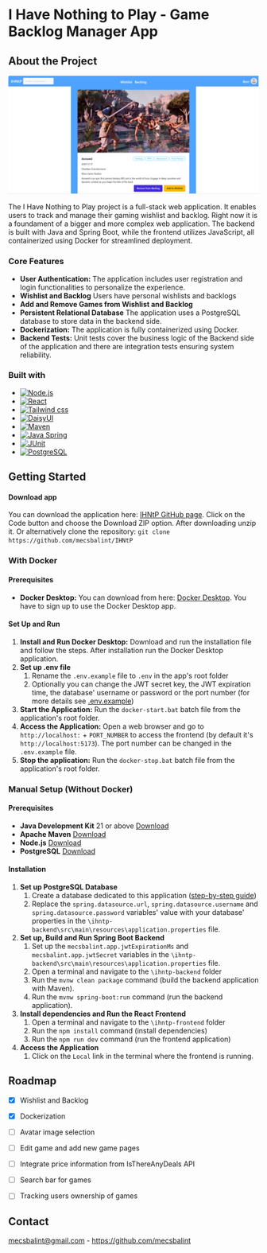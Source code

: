 # I Have Nothing to Play - Game Backlog Manager App

## About the Project

![IHNtP screenshot][screenshot]

The I Have Nothing to Play project is a full-stack web application. It enables users to track and manage their gaming wishlist and backlog. Right now it is a foundament of a bigger and more complex web application. The backend is built with Java and Spring Boot, while the frontend utilizes JavaScript, all containerized using Docker for streamlined deployment. 


### Core Features

* **User Authentication:** The application includes user registration and login functionalities to personalize the experience.
* **Wishlist and Backlog** Users have personal wishlists and backlogs
* **Add and Remove Games from Wishlist and Backlog**
* **Persistent Relational Database** The application uses a PostgreSQL database to store data in the backend side.
* **Dockerization:** The application is fully containerized using Docker.
* **Backend Tests:** Unit tests cover the business logic of the Backend side of the application and there are integration tests ensuring system reliability.


### Built with

* [![Node.js][Node-ico]][Node-url]
* [![React][React-ico]][React-url]
* [![Tailwind css][Tailwind-ico]][Tailwind-url]
* [![DaisyUI][DaisyUI-ico]][DaisyUI-url]
* [![Maven][Maven-ico]][Maven-url]
* [![Java Spring][JavaSpring-ico]][JavaSpring-url]
* [![JUnit][JUnit-ico]][JUnit-url]
* [![PostgreSQL][PostgreSQL-ico]][PostgreSQL-url]


## Getting Started

#### Download app

You can download the application here: [IHNtP GitHub page](https://github.com/mecsbalint/IHNtP). Click on the Code button and choose the Download ZIP option. After downloading unzip it.
Or alternatively clone the repository: ```git clone https://github.com/mecsbalint/IHNtP```

### With Docker

#### Prerequisites

* **Docker Desktop:** You can download from here: [Docker Desktop][Docker-Desktop]. You have to sign up to use the Docker Desktop app.

#### Set Up and Run
1. **Install and Run Docker Desktop:** Download and run the installation file and follow the steps. After installation run the Docker Desktop application.
2. **Set up .env file**
    1. Rename the `.env.example` file to `.env` in the app's root folder
    2. Optionally you can change the JWT secret key, the JWT expiration time, the database' username or password or the port number (for more details see [.env.example](https://github.com/mecsbalint/IHNtP/blob/main/.env.example))
3. **Start the Application:** Run the `docker-start.bat` batch file from the application's root folder.
4. **Access the Application:** Open a web browser and go to `http://localhost:` + `PORT_NUMBER` to access the frontend (by default it's `http://localhost:5173`). The port number can be changed in the `.env.example` file.
5. **Stop the application:** Run the `docker-stop.bat` batch file from the application's root folder.

### Manual Setup (Without Docker)
#### Prerequisites

* **Java Development Kit** 21 or above [Download](https://www.oracle.com/java/technologies/downloads/)
* **Apache Maven** [Download](https://maven.apache.org/download.cgi)
* **Node.js** [Download](https://nodejs.org/en/download)
* **PostgreSQL** [Download](https://www.postgresql.org/download/)

#### Installation

1. **Set up PostgreSQL Database**
    1. Create a database dedicated to this application ([step-by-step guide](https://www.postgresql.org/docs/current/tutorial-createdb.html))
    2. Replace the `spring.datasource.url`, `spring.datasource.username` and `spring.datasource.password` variables' value with your database' properties in the `\ihntp-backend\src\main\resources\application.properties` file.
2. **Set up, Build and Run Spring Boot Backend**
    1. Set up the `mecsbalint.app.jwtExpirationMs` and `mecsbalint.app.jwtSecret` variables in the `\ihntp-backend\src\main\resources\application.properties` file.
    2. Open a terminal and navigate to the `\ihntp-backend` folder
    3. Run the `mvnw clean package` command (build the backend application with Maven).
    4. Run the `mvnw spring-boot:run` command (run the backend application).
3. **Install dependencies and Run the React Frontend**
    1. Open a terminal and navigate to the `\ihntp-frontend` folder
    2. Run the `npm install` command (install dependencies)
    3. Run the `npm run dev` command (run the frontend application)
4. **Access the Application**
    1. Click on the `Local` link in the terminal where the frontend is running.


## Roadmap

- [x] Wishlist and Backlog
- [x] Dockerization
- [ ] Avatar image selection
- [ ] Edit game and add new game pages
- [ ] Integrate price information from IsThereAnyDeals API
- [ ] Search bar for games
- [ ] Tracking users ownership of games


## Contact

mecsbalint@gmail.com - https://github.com/mecsbalint


<!-- Links -->

[Docker-Desktop]: https://www.docker.com/products/docker-desktop/

[screenshot]: readme_resources/ihntp_screenshot_01.png

[Node-ico]: https://img.shields.io/badge/Node.js-35495E?style=for-the-badge&logo=node.js
[Node-url]: https://nodejs.org/

[React-ico]: https://img.shields.io/badge/React-20232A?style=for-the-badge&logo=react
[React-url]: https://reactjs.org/

[Tailwind-ico]: https://img.shields.io/badge/Tailwind-35495E?style=for-the-badge&logo=tailwindcss
[Tailwind-url]: https://tailwindcss.com/

[DaisyUI-ico]: https://img.shields.io/badge/DaisyUI-DD0031?style=for-the-badge&logo=daisyui
[DaisyUI-url]: https://daisyui.com/

[Maven-ico]: https://img.shields.io/badge/Maven-0769AD?style=for-the-badge&logo=apachemaven
[Maven-url]: https://maven.apache.org/

[JavaSpring-ico]: https://img.shields.io/badge/Spring-FF2D20?style=for-the-badge&logo=spring
[JavaSpring-url]: https://spring.io/

[JUnit-ico]: https://img.shields.io/badge/JUnit-563D7C?style=for-the-badge&logo=junit5
[JUnit-url]: https://junit.org/junit5/

[PostgreSQL-ico]: https://img.shields.io/badge/PostgreSQL-4A4A55?style=for-the-badge&logo=postgresql
[PostgreSQL-url]: https://www.postgresql.org/
